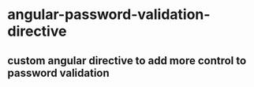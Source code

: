 # angular-password-validation-directive
custom angular directive to add more control to password validation
---
